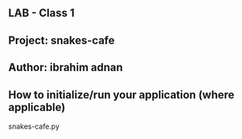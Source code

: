 ## LAB - Class 1
## Project: snakes-cafe
## Author: ibrahim adnan

## How to initialize/run your application (where applicable)
snakes-cafe.py